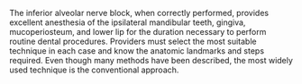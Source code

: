 The inferior alveolar nerve block, when correctly performed, provides excellent anesthesia of the ipsilateral mandibular teeth, gingiva, mucoperiosteum, and lower lip for the duration necessary to perform routine dental procedures. Providers must select the most suitable technique in each case and know the anatomic landmarks and steps required. Even though many methods have been described, the most widely used technique is the conventional approach.